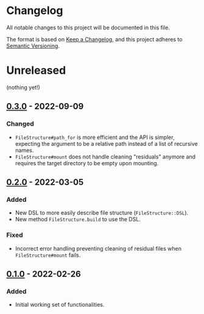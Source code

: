 # Changelog

All notable changes to this project will be documented in this file.

The format is based on [Keep a Changelog](https://keepachangelog.com/en/1.0.0/),
and this project adheres to [Semantic Versioning](https://semver.org/spec/v2.0.0.html).

# Unreleased
(nothing yet!)

## [0.3.0] - 2022-09-09
### Changed
- `FileStructure#path_for` is more efficient and the API is simpler, expecting
the argument to be a relative path instead of a list of recursive names.
- `FileStructure#mount` does not handle cleaning "residuals" anymore and
requires the target directory to be empty upon mounting.

## [0.2.0] - 2022-03-05
### Added
- New DSL to more easily describe file structure (`FileStructure::DSL`).
- New method `FileStructure.build` to use the DSL.
### Fixed
- Incorrect error handling preventing cleaning of residual files when `FileStructure#mount` fails.

## [0.1.0] - 2022-02-26
### Added
- Initial working set of functionalities.

[Unreleased]: https://github.com/durierem/file_structure/compare/v0.3.0...HEAD
[0.3.0]: https://github.com/durierem/file_structure/compare/v0.2.0...v0.3.0
[0.2.0]: https://github.com/durierem/file_structure/compare/v0.1.0...v0.2.0
[0.1.0]: https://github.com/durierem/file_structure/releases/tag/v0.1.0
